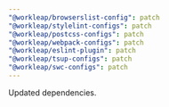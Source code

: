 ```yaml
---
"@workleap/browserslist-config": patch
"@workleap/stylelint-configs": patch
"@workleap/postcss-configs": patch
"@workleap/webpack-configs": patch
"@workleap/eslint-plugin": patch
"@workleap/tsup-configs": patch
"@workleap/swc-configs": patch
---
```


Updated dependencies.
